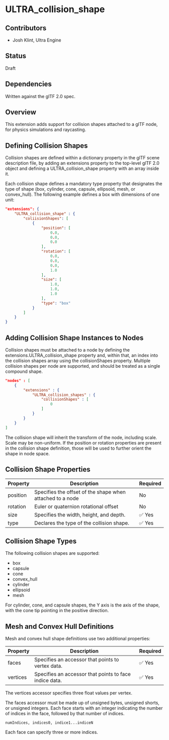# ULTRA_collision_shape

## Contributors

- Josh Klint, Ultra Engine

## Status

Draft

## Dependencies

Written against the glTF 2.0 spec.

## Overview

This extension adds support for collision shapes attached to a glTF node, for physics simulations and raycasting.

## Defining Collision Shapes

Collision shapes are defined within a dictionary property in the glTF scene description file, by adding an extensions property to the top-level glTF 2.0 object and defining a ULTRA_collision_shape property with an array inside it.

Each collision shape defines a mandatory type property that designates the type of shape (box, cylinder, cone, capsule, ellipsoid, mesh, or convex_hull). The following example defines a box with dimensions of one unit:

```json
"extensions": {
    "ULTRA_collision_shape" : {
        "coliisionShapes": [
            {
                "position": [
                    0.0,
                    0.0,
                    0.0
                ],
                "rotation": [
                    0.0,
                    0.0,
                    0.0,
                    1.0
                ],
                "size": [
                    1.0,
                    1.0,
                    1.0
                ],
                "type": "box"
            }
        ]
    }
}
```

## Adding Collision Shape Instances to Nodes

Collision shapes must be attached to a node by defining the extensions.ULTRA_collision_shape property and, within that, an index into the collision shapes array using the collisionShapes property. Multiple collision shapes per node are supported, and should be treated as a single compound shape.

```json
"nodes" : [
    {
        "extensions" : {
            "ULTRA_collision_shapes" : {
                "collisionShapes" : [
                    0
                ]
            }
        }
    }            
]
```

The collision shape will inherit the transform of the node, including scale. Scale may be non-uniform. If the position or rotation properties are present in the collision shape definition, those will be used to further orient the shape in node space.

## Collision Shape Properties

| Property | Description | Required |
|---|---|---|
| position | Specifies the offset of the shape when attached to a node | No |
| rotation | Euler or quaternion rotational offset | No |
| size | Specifies the width, height, and depth. | :white_check_mark: Yes |
| type | Declares the type of the collision shape. | :white_check_mark: Yes |

## Collision Shape Types

The following collision shapes are supported:

- box
- capsule
- cone
- convex_hull
- cylinder
- ellipsoid
- mesh

For cylinder, cone, and capsule shapes, the Y axis is the axis of the shape, with the cone tip pointing in the positive direction.

## Mesh and Convex Hull Definitions

Mesh and convex hull shape definitions use two additional properties:

| Property | Description | Required |
|---|---|---|
| faces | Specifies an accessor that points to vertex data. | :white_check_mark: Yes |
| vertices | Specifies an accessor that points to face indice data. | :white_check_mark: Yes |

The vertices accessor specifies three float values per vertex.

The faces accessor must be made up of unsigned bytes, unsigned shorts, or unsigned integers. Each face starts with an integer indicating the number of indices in the face, followed by that number of indices.

```numIndices, indices0, indice1...indiceN```

Each face can specify three or more indices.
